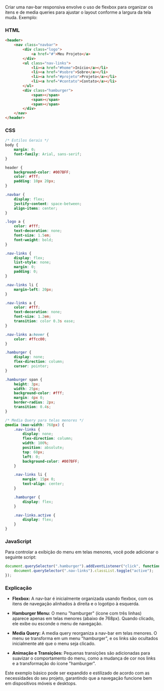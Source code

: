Criar uma nav-bar responsiva envolve o uso de flexbox para organizar os itens e de media queries para ajustar o layout conforme a largura da tela muda. Exemplo:

### HTML

```html
<header>
    <nav class="navbar">
        <div class="logo">
            <a href="#">Meu Projeto</a>
        </div>
        <ul class="nav-links">
            <li><a href="#home">Início</a></li>
            <li><a href="#sobre">Sobre</a></li>
            <li><a href="#projeto">Projeto</a></li>
            <li><a href="#contato">Contato</a></li>
        </ul>
        <div class="hamburger">
            <span></span>
            <span></span>
            <span></span>
        </div>
    </nav>
</header>
```

### CSS

```css
/* Estilos Gerais */
body {
    margin: 0;
    font-family: Arial, sans-serif;
}

header {
    background-color: #007BFF;
    color: #fff;
    padding: 10px 20px;
}

.navbar {
    display: flex;
    justify-content: space-between;
    align-items: center;
}

.logo a {
    color: #fff;
    text-decoration: none;
    font-size: 1.5em;
    font-weight: bold;
}

.nav-links {
    display: flex;
    list-style: none;
    margin: 0;
    padding: 0;
}

.nav-links li {
    margin-left: 20px;
}

.nav-links a {
    color: #fff;
    text-decoration: none;
    font-size: 1.2em;
    transition: color 0.3s ease;
}

.nav-links a:hover {
    color: #ffcc00;
}

.hamburger {
    display: none;
    flex-direction: column;
    cursor: pointer;
}

.hamburger span {
    height: 3px;
    width: 25px;
    background-color: #fff;
    margin: 4px 0;
    border-radius: 2px;
    transition: 0.4s;
}

/* Media Query para telas menores */
@media (max-width: 768px) {
    .nav-links {
        display: none;
        flex-direction: column;
        width: 100%;
        position: absolute;
        top: 60px;
        left: 0;
        background-color: #007BFF;
    }

    .nav-links li {
        margin: 15px 0;
        text-align: center;
    }

    .hamburger {
        display: flex;
    }

    .nav-links.active {
        display: flex;
    }
}
```

### JavaScript

Para controlar a exibição do menu em telas menores, você pode adicionar o seguinte script:

```javascript
document.querySelector(".hamburger").addEventListener("click", function() {
    document.querySelector(".nav-links").classList.toggle("active");
});
```

### Explicação

- **Flexbox:** A nav-bar é inicialmente organizada usando flexbox, com os itens de navegação alinhados à direita e o logotipo à esquerda.
  
- **Hamburger Menu:** O menu "hamburger" (ícone com três linhas) aparece apenas em telas menores (abaixo de 768px). Quando clicado, ele exibe ou esconde o menu de navegação.

- **Media Query:** A media query reorganiza a nav-bar em telas menores. O menu se transforma em um menu "hamburger", e os links são ocultados inicialmente até que o menu seja clicado.

- **Animação e Transições:** Pequenas transições são adicionadas para suavizar o comportamento do menu, como a mudança de cor nos links e a transformação do ícone "hamburger".

Este exemplo básico pode ser expandido e estilizado de acordo com as necessidades do seu projeto, garantindo que a navegação funcione bem em dispositivos móveis e desktops.